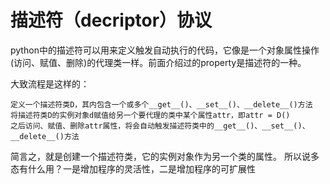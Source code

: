 # 描述符（decriptor）协议
python中的描述符可以用来定义触发自动执行的代码，它像是一个对象属性操作(访问、赋值、删除)的代理类一样。前面介绍过的property是描述符的一种。

大致流程是这样的：

    定义一个描述符类D，其内包含一个或多个__get__()、__set__()、__delete__()方法
    将描述符类D的实例对象d赋值给另一个要代理的类中某个属性attr，即attr = D()
    之后访问、赋值、删除attr属性，将会自动触发描述符类中的__get__()、__set__()、__delete__()方法

简言之，就是创建一个描述符类，它的实例对象作为另一个类的属性。
所以说多态有什么用？一是增加程序的灵活性，二是增加程序的可扩展性